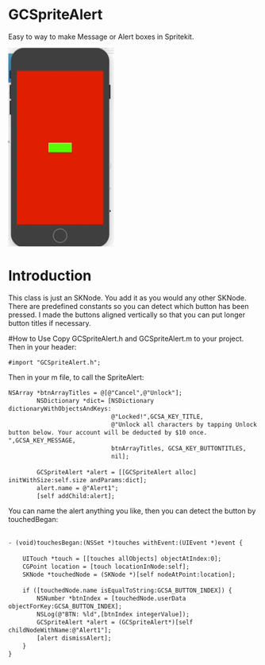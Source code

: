 # GCSpriteAlert

Easy to way to make Message or Alert boxes in Spritekit.

<img src="sample.gif" height=400>

# Introduction
This class is just an SKNode. You add it as you would any other SKNode. There are predefined constants so you can detect which button has been pressed. I made the buttons aligned vertically so that you can put longer button titles if necessary.

#How to Use
Copy GCSpriteAlert.h and GCSpriteAlert.m to your project. Then in your header:

```obj-c
#import "GCSpriteAlert.h";

```

Then in your m file, to call the SpriteAlert:

```obj-c
NSArray *btnArrayTitles = @[@"Cancel",@"Unlock"];
        NSDictionary *dict= [NSDictionary dictionaryWithObjectsAndKeys:
                             @"Locked!",GCSA_KEY_TITLE,
                             @"Unlock all characters by tapping Unlock button below. Your account will be deducted by $10 once. ",GCSA_KEY_MESSAGE,
                             btnArrayTitles, GCSA_KEY_BUTTONTITLES,
                             nil];

        GCSpriteAlert *alert = [[GCSpriteAlert alloc] initWithSize:self.size andParams:dict];
        alert.name = @"Alert1";
        [self addChild:alert];
```

You can name the alert anything you like, then you can detect the button by touchedBegan:

```obj-c

- (void)touchesBegan:(NSSet *)touches withEvent:(UIEvent *)event {

    UITouch *touch = [[touches allObjects] objectAtIndex:0];
    CGPoint location = [touch locationInNode:self];
    SKNode *touchedNode = (SKNode *)[self nodeAtPoint:location];

    if ([touchedNode.name isEqualToString:GCSA_BUTTON_INDEX]) {
        NSNumber *btnIndex = [touchedNode.userData objectForKey:GCSA_BUTTON_INDEX];
        NSLog(@"BTN: %ld",[btnIndex integerValue]);
        GCSpriteAlert *alert = (GCSpriteAlert*)[self childNodeWithName:@"Alert1"];
        [alert dismissAlert];
    }
}

```
